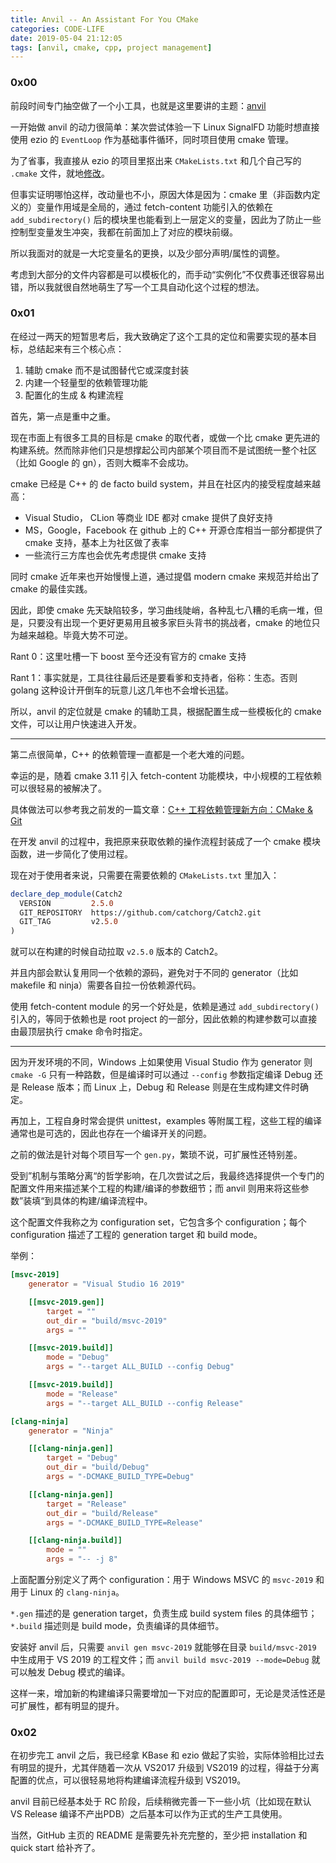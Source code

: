 ```yaml
---
title: Anvil -- An Assistant For You CMake
categories: CODE-LIFE
date: 2019-05-04 21:12:05
tags: [anvil, cmake, cpp, project management]
---
```

### 0x00

前段时间专门抽空做了一个小工具，也就是这里要讲的主题：[anvil](https://github.com/kingsamchen/anvil)

一开始做 anvil 的动力很简单：某次尝试体验一下 Linux SignalFD 功能时想直接使用 ezio 的 `EventLoop` 作为基础事件循环，同时项目使用 cmake 管理。

为了省事，我直接从 ezio 的项目里抠出来 `CMakeLists.txt` 和几个自己写的 `.cmake` 文件，就地[修改](https://github.com/kingsamchen/Eureka/tree/master/UsingSignalfd)。

但事实证明哪怕这样，改动量也不小，原因大体是因为：cmake 里（非函数内定义的）变量作用域是全局的，通过 fetch-content 功能引入的依赖在 `add_subdirectory()` 后的模块里也能看到上一层定义的变量，因此为了防止一些控制型变量发生冲突，我都在前面加上了对应的模块前缀。

所以我面对的就是一大坨变量名的更换，以及少部分声明/属性的调整。

考虑到大部分的文件内容都是可以模板化的，而手动“实例化”不仅费事还很容易出错，所以我就很自然地萌生了写一个工具自动化这个过程的想法。

### 0x01

在经过一两天的短暂思考后，我大致确定了这个工具的定位和需要实现的基本目标，总结起来有三个核心点：

1. 辅助 cmake 而不是试图替代它或深度封装
2. 内建一个轻量型的依赖管理功能
3. 配置化的生成 & 构建流程

首先，第一点是重中之重。
<!-- more -->
现在市面上有很多工具的目标是 cmake 的取代者，或做一个比 cmake 更先进的构建系统。然而除非他们只是想撑起公司内部某个项目而不是试图统一整个社区（比如 Google 的 gn），否则大概率不会成功。

cmake 已经是 C++ 的 de facto build system，并且在社区内的接受程度越来越高：

- Visual Studio， CLion 等商业 IDE 都对 cmake 提供了良好支持
- MS，Google，Facebook 在 github 上的 C++ 开源仓库相当一部分都提供了 cmake 支持，基本上为社区做了表率
- 一些流行三方库也会优先考虑提供 cmake 支持

同时 cmake 近年来也开始慢慢上道，通过提倡 modern cmake 来规范并给出了 cmake 的最佳实践。

因此，即使 cmake 先天缺陷较多，学习曲线陡峭，各种乱七八糟的毛病一堆，但是，只要没有出现一个更好更易用且被多家巨头背书的挑战者，cmake 的地位只为越来越稳。毕竟大势不可逆。

Rant 0：这里吐槽一下 boost 至今还没有官方的 cmake 支持

Rant 1：事实就是，工具往往最后还是要看爹和支持者，俗称：生态。否则 golang 这种设计开倒车的玩意儿这几年也不会增长迅猛。

所以，anvil 的定位就是 cmake 的辅助工具，根据配置生成一些模板化的 cmake 文件，可以让用户快速进入开发。

---

第二点很简单，C++ 的依赖管理一直都是一个老大难的问题。

幸运的是，随着 cmake 3.11 引入 fetch-content 功能模块，中小规模的工程依赖可以很轻易的被解决了。

具体做法可以参考我之前发的一篇文章：[C++ 工程依赖管理新方向：CMake & Git](https://kingsamchen.github.io/2019/02/10/use-cmake-and-git-as-your-cpp-dependency-manager/)

在开发 anvil 的过程中，我把原来获取依赖的操作流程封装成了一个 cmake 模块函数，进一步简化了使用过程。

现在对于使用者来说，只需要在需要依赖的 `CMakeLists.txt` 里加入：

```cmake
declare_dep_module(Catch2
  VERSION         2.5.0
  GIT_REPOSITORY  https://github.com/catchorg/Catch2.git
  GIT_TAG         v2.5.0
)
```

就可以在构建的时候自动拉取 `v2.5.0` 版本的 Catch2。

并且内部会默认复用同一个依赖的源码，避免对于不同的 generator（比如 makefile 和 ninja）需要各自拉一份依赖源代码。

使用 fetch-content module 的另一个好处是，依赖是通过 `add_subdirectory()` 引入的，等同于依赖也是 root project 的一部分，因此依赖的构建参数可以直接由最顶层执行 cmake 命令时指定。

---

因为开发环境的不同，Windows 上如果使用 Visual Studio 作为 generator 则 `cmake -G` 只有一种路数，但是编译时可以通过 `--config` 参数指定编译 Debug 还是 Release 版本；而 Linux 上，Debug 和 Release 则是在生成构建文件时确定。

再加上，工程自身时常会提供 unittest，examples 等附属工程，这些工程的编译通常也是可选的，因此也存在一个编译开关的问题。

之前的做法是针对每个项目写一个 `gen.py`，繁琐不说，可扩展性还特别差。

受到”机制与策略分离“的哲学影响，在几次尝试之后，我最终选择提供一个专门的配置文件用来描述某个工程的构建/编译的参数细节；而 anvil 则用来将这些参数”装填“到具体的构建/编译流程中。

这个配置文件我称之为 configuration set，它包含多个 configuration；每个 configuration 描述了工程的 generation target 和 build mode。

举例：

```toml
[msvc-2019]
    generator = "Visual Studio 16 2019"

    [[msvc-2019.gen]]
        target = ""
        out_dir = "build/msvc-2019"
        args = ""

    [[msvc-2019.build]]
        mode = "Debug"
        args = "--target ALL_BUILD --config Debug"

    [[msvc-2019.build]]
        mode = "Release"
        args = "--target ALL_BUILD --config Release"

[clang-ninja]
    generator = "Ninja"

    [[clang-ninja.gen]]
        target = "Debug"
        out_dir = "build/Debug"
        args = "-DCMAKE_BUILD_TYPE=Debug"

    [[clang-ninja.gen]]
        target = "Release"
        out_dir = "build/Release"
        args = "-DCMAKE_BUILD_TYPE=Release"

    [[clang-ninja.build]]
        mode = ""
        args = "-- -j 8"
```

上面配置分别定义了两个 configuration：用于 Windows MSVC 的 `msvc-2019` 和用于 Linux 的 `clang-ninja`。

`*.gen` 描述的是 generation target，负责生成 build system files 的具体细节；`*.build` 描述则是 build mode，负责编译的具体细节。

安装好 anvil 后，只需要 `anvil gen msvc-2019` 就能够在目录 `build/msvc-2019` 中生成用于 VS 2019 的工程文件；而 `anvil build msvc-2019 --mode=Debug` 就可以触发 Debug 模式的编译。

这样一来，增加新的构建编译只需要增加一下对应的配置即可，无论是灵活性还是可扩展性，都有明显的提升。

### 0x02

在初步完工 anvil 之后，我已经拿 KBase 和 ezio 做起了实验，实际体验相比过去有明显的提升，尤其伴随着一次从 VS2017 升级到 VS2019 的过程，得益于分离配置的优点，可以很轻易地将构建编译流程升级到 VS2019。

anvil 目前已经基本处于 RC 阶段，后续稍微完善一下一些小坑（比如现在默认 VS Release 编译不产出PDB）之后基本可以作为正式的生产工具使用。

当然，GitHub 主页的 README 是需要先补充完整的，至少把 installation 和 quick start 给补齐了。